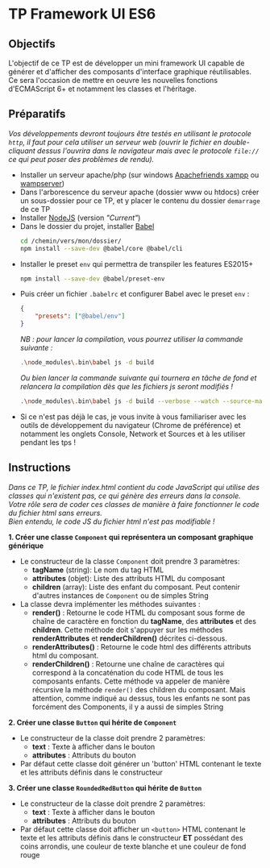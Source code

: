 # TP Framework UI ES6

## Objectifs
L'objectif de ce TP est de développer un mini framework UI capable de générer et d'afficher des composants d'interface graphique réutilisables. Ce sera l'occasion de mettre en oeuvre les nouvelles fonctions d'ECMAScript 6+ et notamment les classes et l'héritage.

## Préparatifs
*Vos développements devront toujours être testés en utilisant le protocole `http`, il faut pour cela utiliser un serveur web (ouvrir le fichier en double-cliquant dessus l'ouvrira dans le navigateur mais avec le protocole `file://` ce qui peut poser des problèmes de rendu).*

- Installer un serveur apache/php (sur windows [Apachefriends xampp](https://www.apachefriends.org/fr/index.html) ou [wampserver](http://www.wampserver.com/))
- Dans l'arborescence du serveur apache (dossier www ou htdocs) créer un sous-dossier pour ce TP, et y placer le contenu du dossier `demarrage` de ce TP
- Installer [NodeJS](https://nodejs.org/en/) (version *"Current"*)
- Dans le dossier du projet, installer [Babel](https://babeljs.io/docs/setup/#installation)
	```bash
	cd /chemin/vers/mon/dossier/
	npm install --save-dev @babel/core @babel/cli
	```
- Installer le preset `env` qui permettra de transpiler les features ES2015+
	```bash
	npm install --save-dev @babel/preset-env
	```
- Puis créer un fichier `.babelrc` et configurer Babel avec le preset `env` :
	```json
	{
		"presets": ["@babel/env"]
	}
	```
	*NB : pour lancer la compilation, vous pourrez utiliser la commande suivante :*
	```bash
	.\node_modules\.bin\babel js -d build
	```
  	*Ou bien lancer la commande suivante qui tournera en tâche de fond et relancera la compilation dès que les fichiers js seront modifiés !*
	```bash
	.\node_modules\.bin\babel js -d build --verbose --watch --source-maps
	```
- Si ce n'est pas déjà le cas, je vous invite à vous familiariser avec les outils de développement du navigateur (Chrome de préférence) et notamment les onglets Console, Network et Sources et à les utiliser pendant les tps !

## Instructions
*Dans ce TP, le fichier index.html contient du code JavaScript qui utilise des classes qui n'existent pas, ce qui génère des erreurs dans la console.
<br>Votre rôle sera de coder ces classes de manière à faire fonctionner le code du fichier html sans erreurs.
<br>Bien entendu, le code JS du fichier html n'est pas modifiable !*

**1. Créer une classe `Component` qui représentera un composant graphique générique**
- Le constructeur de la classe `Component` doit prendre 3 paramètres:
	+ **tagName** (string): Le nom du tag HTML
	+ **attributes** (objet): Liste des attributs HTML du composant
	+ **children** (array): Liste des enfant du composant. Peut contenir d'autres instances de `Component` ou de simples String
- La classe devra implémenter les méthodes suivantes :
	+ **render()** : Retourne le code HTML du composant sous forme de chaîne de caractère en fonction du **tagName**, des **attributes** et des **children**. Cette méthode doit s'appuyer sur les méthodes **renderAttributes** et **renderChildren()** décrites ci-dessous.
	+ **renderAttributes()** : Retourne le code html des différents attributs html du composant.
	+ **renderChildren()** : Retourne une chaîne de caractères qui correspond à la concaténation du code HTML de tous les composants enfants. Cette méthode va appeler de manière récursive la méthode `render()` des children du composant. Mais attention, comme indiqué au dessus, tous les enfants ne sont pas forcément des Components, il y a aussi de simples String

**2. Créer une classe `Button` qui hérite de `Component`**
- Le constructeur de la classe doit prendre 2 paramètres:
	+ **text** : Texte à afficher dans le bouton
	+ **attributes** : Attributs du bouton
- Par défaut cette classe doit générer un 'button' HTML contenant le texte et les attributs définis dans le constructeur

**3. Créer une classe `RoundedRedButton` qui hérite de `Button`**
- Le constructeur de la classe doit prendre 2 paramètres:
	+ **text** : Texte à afficher dans le bouton
	+ **attributes** : Attributs du bouton
- Par défaut cette classe doit afficher un `<button>` HTML contenant le texte et les attributs définis dans le constructeur **ET** possédant des coins arrondis, une couleur de texte blanche et une couleur de fond rouge